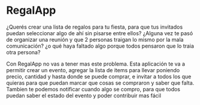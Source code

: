 # RegalApp
¿Querés crear una lista de regalos para tu fiesta, para que tus invitados puedan seleccionar algo de ahí sin pisarse entre ellos?
¿Alguna vez te pasó de organizar una reunión y que 2 personas traigan lo mismo por la mala comunicación? 
¿o qué haya faltado algo porque todos pensaron que lo traia otra persona?


Con RegalApp no vas a tener mas este problema.  Esta aplicación te va a permitir crear un evento, agregar la lista de items para llevar poniendo precio, cantidad y hasta donde se puede comprar, e invitar a todos los que quieras para que puedan marcar que cosas se compraron y saber que falta.
Tambien te podemos notificar cuando algo se compro, para que todos puedan saber el estado del evento y poder contribuir mas fácil
